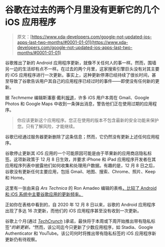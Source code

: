 # 谷歌在过去的两个月里没有更新它的几个 iOS 应用程序

> 原文：[https://www.xda-developers.com/google-not-updated-ios-apps-last-two-months/#0001-01-01](https://www.xda-developers.com/google-not-updated-ios-apps-last-two-months/#0001-01-01)

谷歌推出了新的 Android 应用程序更新，就像不关任何人的事一样。然而，围墙另一边的生活却有点不一样。在过去的两个月里，这家搜索引擎巨头没有对其主要的 iOS 应用程序进行一次更新。事实上，这种更新停滞已经持续了很长时间，甚至导致了谷歌告诉用户其自己的应用程序已经过时的事件——即使没有任何新的更新。

据 *Techmeme* 编辑斯潘塞·戴利[报道](https://spencerdailey.com/2021/02/10/google-itself-is-now-telling-users-their-apps-are-out-of-date-despite-no-updates-being-available/)，许多 iOS 用户本周在 Gmail、Google Photos 和 Google Maps 中收到一条弹出消息，警告他们正在使用过期的应用程序。

> 你应该更新这个应用程序。您正在使用的版本不包含最新的安全功能来保护您。只有了解风险，才能继续。

谷歌已经通过服务器更新删除了这条信息；然而，它仍然没有更新上述任何应用程序。

谷歌停止更新其 iOS 应用的一个可能原因可能是由于苹果新的应用商店隐私标签。这项新政策于 12 月 8 日生效，并要求 iPhone 和 iPad 应用程序开发者在其应用程序列表中披露他们如何收集和处理用户数据。有趣的是，12 月 8 日之后，谷歌没有更新任何主要应用，包括 Gmail、地图、搜索、Chrome、照片、Keep 和 Home。

这里有一张由来自 *Ars Technica* 的 Ron Amadeo 编辑的表格[，比较了 Android 和 iOS 系统中主要谷歌应用的更新频率。](https://arstechnica.com/gadgets/2021/02/google-flags-its-ios-apps-as-out-of-date-after-two-months-of-neglect/)

正如你在表格中看到的，自 2020 年 12 月 8 日以来，谷歌的 Android 应用程序出现了多达 16 次更新，而他们的 iOS 应用程序甚至没有收到一次更新。

谷歌上个月(通过 [*TechCrunch*](https://techcrunch.com/2021/01/05/google-to-add-app-store-privacy-labels-to-its-ios-apps-as-soon-as-this-week/) )承诺，最快将于本周或下周开始推出带有隐私标签“*的新更新。*“然而，该公司迄今只更新了少数应用程序，如 Stadia、Google Authenticator 和 YouTube。该公司何时将推出带有隐私标签的 iOS 应用程序新更新仍有待观察。